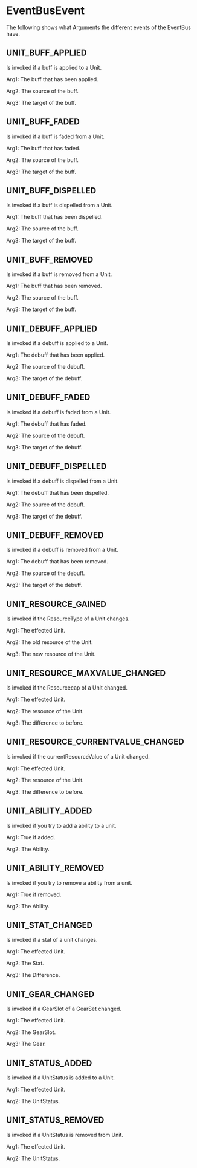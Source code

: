 EventBusEvent
==============
The following shows what Arguments the different events of the EventBus have.

UNIT_BUFF_APPLIED
-----------------
Is invoked if a buff is applied to a Unit.

Arg1: The buff that has been applied.

Arg2: The source of the buff.

Arg3: The target of the buff.

UNIT_BUFF_FADED
-----------------
Is invoked if a buff is faded from a Unit.

Arg1: The buff that has faded.

Arg2: The source of the buff.

Arg3: The target of the buff.

UNIT_BUFF_DISPELLED
-----------------
Is invoked if a buff is dispelled from a Unit.

Arg1: The buff that has been dispelled.

Arg2: The source of the buff.

Arg3: The target of the buff.

UNIT_BUFF_REMOVED
-----------------
Is invoked if a buff is removed from a Unit.

Arg1: The buff that has been removed.

Arg2: The source of the buff.

Arg3: The target of the buff.

UNIT_DEBUFF_APPLIED
-----------------
Is invoked if a debuff is applied to a Unit.

Arg1: The debuff that has been applied.

Arg2: The source of the debuff.

Arg3: The target of the debuff.

UNIT_DEBUFF_FADED
-----------------
Is invoked if a debuff is faded from a Unit.

Arg1: The debuff that has faded.

Arg2: The source of the debuff.

Arg3: The target of the debuff.

UNIT_DEBUFF_DISPELLED
-----------------
Is invoked if a debuff is dispelled from a Unit.

Arg1: The debuff that has been dispelled.

Arg2: The source of the debuff.

Arg3: The target of the debuff.

UNIT_DEBUFF_REMOVED
-----------------
Is invoked if a debuff is removed from a Unit.

Arg1: The debuff that has been removed.

Arg2: The source of the debuff.

Arg3: The target of the debuff.

UNIT_RESOURCE_GAINED
-----------------
Is invoked if the ResourceType of a Unit changes.

Arg1: The effected Unit.

Arg2: The old resource of the Unit.

Arg3: The new resource of the Unit.

UNIT_RESOURCE_MAXVALUE_CHANGED
-----------------
Is invoked if the Resourcecap of a Unit changed.

Arg1: The effected Unit.

Arg2: The resource of the Unit.

Arg3: The difference to before.

UNIT_RESOURCE_CURRENTVALUE_CHANGED
-----------------
Is invoked if the currentResourceValue of a Unit changed.

Arg1: The effected Unit.

Arg2: The resource of the Unit.

Arg3: The difference to before.

UNIT_ABILITY_ADDED
-----------------
Is invoked if you try to add a ability to a unit.

Arg1: True if added.

Arg2: The Ability.

UNIT_ABILITY_REMOVED
-----------------
Is invoked if you try to remove a ability from a unit.

Arg1: True if removed.

Arg2: The Ability.

UNIT_STAT_CHANGED
-----------------
Is invoked if a stat of a unit changes.

Arg1: The effected Unit.

Arg2: The Stat.

Arg3: The Difference.

UNIT_GEAR_CHANGED
-----------------
Is invoked if a GearSlot of a GearSet changed.

Arg1: The effected Unit.

Arg2: The GearSlot.

Arg3: The Gear.

UNIT_STATUS_ADDED
-----------------
Is invoked if a UnitStatus is added to a Unit.

Arg1: The effected Unit.

Arg2: The UnitStatus.

UNIT_STATUS_REMOVED
-----------------
Is invoked if a UnitStatus is removed from Unit.

Arg1: The effected Unit.

Arg2: The UnitStatus.